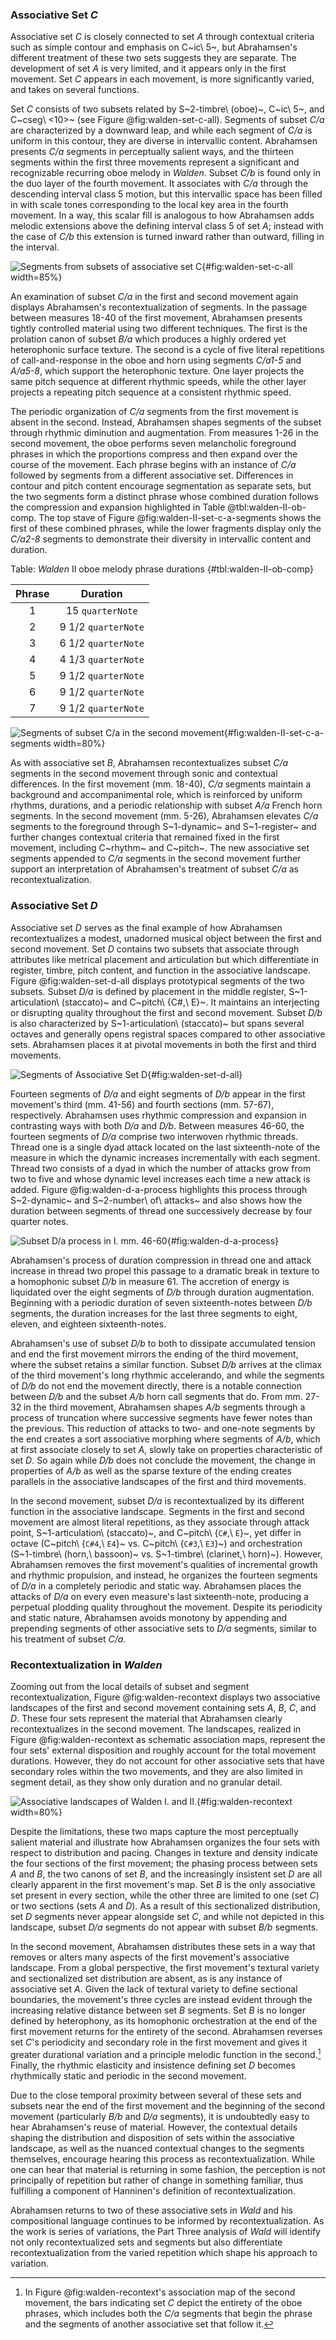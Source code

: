 ### Associative Set *C*

Associative set *C* is closely connected to set *A* through contextual criteria such as simple contour and emphasis on C~ic\ 5~, but Abrahamsen's different treatment of these two sets suggests they are separate. The development of set *A* is very limited, and it appears only in the first movement. Set *C* appears in each movement, is more significantly varied, and takes on several functions.

Set *C* consists of two subsets related by S~2-timbre\ (oboe)~, C~ic\ 5~, and C~cseg\ <10>~ (see Figure @fig:walden-set-c-all). Segments of subset *C/a* are characterized by a downward leap, and while each segment of *C/a* is uniform in this contour, they are diverse in intervallic content. Abrahamsen presents *C/a* segments in perceptually salient ways, and the thirteen segments within the first three movements represent a significant and recognizable recurring oboe melody in *Walden*. Subset *C/b* is found only in the duo layer of the fourth movement. It associates with *C/a* through the descending interval class 5 motion, but this intervallic space has been filled in with scale tones corresponding to the local key area in the fourth movement. In a way, this scalar fill is analogous to how Abrahamsen adds melodic extensions above the defining interval class 5 of set *A*; instead with the case of *C/b* this extension is turned inward rather than outward, filling in the interval.

![Segments from subsets of associative set *C*](/Volumes/Data/Dropbox/Composition/Current-Projects/dissertation-paper/figures/walden-associative-set-c-all.png){#fig:walden-set-c-all width=85%}

An examination of subset *C/a* in the first and second movement again displays Abrahamsen's recontextualization of segments. In the passage between measures 18-40 of the first movement, Abrahamsen presents tightly controlled material using two different techniques. The first is the prolation canon of subset *B/a* which produces a highly ordered yet heterophonic surface texture. The second is a cycle of five literal repetitions of call-and-response in the oboe and horn using segments *C/a1-5* and *A/a5-8*, which support the heterophonic texture. One layer projects the same pitch sequence at different rhythmic speeds, while the other layer projects a repeating pitch sequence at a consistent rhythmic speed.

The periodic organization of *C/a* segments from the first movement is absent in the second. Instead, Abrahamsen shapes segments of the subset through rhythmic diminution and augmentation. From measures 1-26 in the second movement, the oboe performs seven melancholic foreground phrases in which the proportions compress and then expand over the course of the movement. Each phrase begins with an instance of *C/a* followed by segments from a different associative set. Differences in contour and pitch content encourage segmentation as separate sets, but the two segments form a distinct phrase whose combined duration follows the compression and expansion highlighted in Table @tbl:walden-II-ob-comp. The top stave of Figure @fig:walden-II-set-c-a-segments shows the first of these combined phrases, while the lower fragments display only the *C/a2-8* segments to demonstrate their diversity in intervallic content and duration.

Table: *Walden* II oboe melody phrase durations {#tbl:walden-II-ob-comp}

| Phrase |      Duration       |
|:------:|:-------------------:|
|   1    |  15 `quarterNote`   |
|   2    | 9 1/2 `quarterNote` |
|   3    | 6 1/2 `quarterNote` |
|   4    | 4 1/3 `quarterNote` |
|   5    | 9 1/2 `quarterNote` |
|   6    | 9 1/2 `quarterNote` |
|   7    | 9 1/2 `quarterNote` |

![Segments of subset *C/a* in the second movement](/Volumes/Data/Dropbox/Composition/Current-Projects/dissertation-paper/figures/walden-set-c-a-mvmt-II.png){#fig:walden-II-set-c-a-segments width=80%}

As with associative set *B*, Abrahamsen recontextualizes subset *C/a* segments in the second movement through sonic and contextual differences. In the first movement (mm. 18-40), *C/a* segments maintain a background and accompanimental role, which is reinforced by uniform rhythms, durations, and a periodic relationship with subset *A/a* French horn segments. In the second movement (mm. 5-26), Abrahamsen elevates *C/a* segments to the foreground through S~1-dynamic~ and S~1-register~ and further changes contextual criteria that remained fixed in the first movement, including C~rhythm~ and C~pitch~. The new associative set segments appended to *C/a* segments in the second movement further support an interpretation of Abrahamsen's treatment of subset *C/a* as recontextualization.

### Associative Set *D*

Associative set *D* serves as the final example of how Abrahamsen recontextualizes a modest, unadorned musical object between the first and second movement. Set *D* contains two subsets that associate through attributes like metrical placement and articulation but which differentiate in register, timbre, pitch content, and function in the associative landscape. Figure @fig:walden-set-d-all displays prototypical segments of the two subsets. Subset *D/a* is defined by placement in the middle register, S~1-articulation\ (staccato)~ and C~pitch\ {C#,\ E}~. It maintains an interjecting or disrupting quality throughout the first and second movement. Subset *D/b* is also characterized by S~1-articulation\ (staccato)~ but spans several octaves and generally opens registral spaces compared to other associative sets. Abrahamsen places it at pivotal movements in both the first and third movements.

![Segments of Associative Set *D*](/Volumes/Data/Dropbox/Composition/Current-Projects/dissertation-paper/figures/walden-associative-set-d-all.png){#fig:walden-set-d-all}

Fourteen segments of *D/a* and eight segments of *D/b* appear in the first movement's third (mm. 41-56) and fourth sections (mm. 57-67), respectively. Abrahamsen uses rhythmic compression and expansion in contrasting ways with both *D/a* and *D/b*. Between measures 46-60, the fourteen segments of *D/a* comprise two interwoven rhythmic threads. Thread one is a single dyad attack located on the last sixteenth-note of the measure in which the dynamic increases incrementally with each segment. Thread two consists of a dyad in which the number of attacks grow from two to five and whose dynamic level increases each time a new attack is added. Figure @fig:walden-d-a-process highlights this process through S~2-dynamic~ and S~2-number\ of\ attacks~ and also shows how the duration between segments of thread one successively decrease by four quarter notes.

![Subset *D/a* process in I. mm. 46-60](/Volumes/Data/Dropbox/Composition/Current-Projects/dissertation-paper/figures/walden-I-set-d-a-process.png){#fig:walden-d-a-process}

Abrahamsen's process of duration compression in thread one and attack increase in thread two propel this passage to a dramatic break in texture to a homophonic subset *D/b* in measure 61. The accretion of energy is liquidated over the eight segments of *D/b* through duration augmentation. Beginning with a periodic duration of seven sixteenth-notes between *D/b* segments, the duration increases for the last three segments to eight, eleven, and eighteen sixteenth-notes.

Abrahamsen's use of subset *D/b* to both to dissipate accumulated tension and end the first movement mirrors the ending of the third movement, where the subset retains a similar function. Subset *D/b* arrives at the climax of the third movement's long rhythmic accelerando, and while the segments of *D/b* do not end the movement directly, there is a notable connection between *D/b* and the subset *A/b* horn call segments that do. From mm. 27-32 in the third movement, Abrahamsen shapes *A/b* segments through a process of truncation where successive segments have fewer notes than the previous. This reduction of attacks to two- and one-note segments by the end creates a sort associative morphing where segments of *A/b*, which at first associate closely to set *A*, slowly take on properties characteristic of set *D*. So again while *D/b* does not conclude the movement, the change in properties of *A/b* as well as the sparse texture of the ending creates parallels in the associative landscapes of the first and third movements.

In the second movement, subset *D/a* is recontextualized by its different function in the associative landscape. Segments in the first and second movement are almost literal repetitions, as they associate through attack point, S~1-articulation\ (staccato)~, and C~pitch\ {`C#`,\ `E`}~, yet differ in octave (C~pitch\ {`C#4`,\ `E4`}~ vs. C~pitch\ {`C#3`,\ `E3`}~) and orchestration (S~1-timbre\ (horn,\ bassoon)~ vs. S~1-timbre\ (clarinet,\ horn)~). However, Abrahamsen removes the first movement's qualities of incremental growth and rhythmic propulsion, and instead, he organizes the fourteen segments of *D/a* in a completely periodic and static way. Abrahamsen places the attacks of *D/a* on every even measure's last sixteenth-note, producing a perpetual plodding quality throughout the movement. Despite its periodicity and static nature, Abrahamsen avoids monotony by appending and prepending segments of other associative sets to *D/a* segments, similar to his treatment of subset *C/a*.

### Recontextualization in *Walden*

Zooming out from the local details of subset and segment recontextualization, Figure @fig:walden-recontext displays two associative landscapes of the first and second movement containing sets *A*, *B*, *C*, and *D*. These four sets represent the material that Abrahamsen clearly recontextualizes in the second movement. The landscapes, realized in Figure @fig:walden-recontext as schematic association maps, represent the four sets' external disposition and roughly account for the total movement durations. However, they do not account for other associative sets that have secondary roles within the two movements, and they are also limited in segment detail, as they show only duration and no granular detail.

![Associative landscapes of *Walden* I. and II.](/Volumes/Data/Dropbox/Composition/Current-Projects/dissertation-paper/figures/walden-schematic-map-mvmt-I-and-II.png){#fig:walden-recontext width=80%}

Despite the limitations, these two maps capture the most perceptually salient material and illustrate how Abrahamsen organizes the four sets with respect to distribution and pacing. Changes in texture and density indicate the four sections of the first movement; the phasing process between sets *A* and *B*, the two canons of set *B*, and the increasingly insistent set *D* are all clearly apparent in the first movement's map. Set *B* is the only associative set present in every section, while the other three are limited to one (set *C*) or two sections (sets *A* and *D*). As a result of this sectionalized distribution, set *D* segments never appear alongside set *C*, and while not depicted in this landscape, subset *D/a* segments do not appear with subset *B/b* segments.

In the second movement, Abrahamsen distributes these sets in a way that removes or alters many aspects of the first movement's associative landscape. From a global perspective, the first movement's textural variety and sectionalized set distribution are absent, as is any instance of associative set *A*. Given the lack of textural variety to define sectional boundaries, the movement's three cycles are instead evident through the increasing relative distance between set *B* segments. Set *B* is no longer defined by heterophony, as its homophonic orchestration at the end of the first movement returns for the entirety of the second. Abrahamsen reverses set *C*'s periodicity and secondary role in the first movement and gives it greater durational variation and a principle melodic function in the second.[^SetC] Finally, the rhythmic elasticity and insistence defining set *D* becomes rhythmically static and periodic in the second movement.

<!-- Alongside changes in distribution and disposition, Abrahamsen's approach to associative set recontextualization in the second movement of *Walden* includes the use of returning segments related by equivalency. As detailed in the prior sections, subsets *B/b*, *C/a*, and *D/a* make up these segments, and their transformations can largely be described by octave displacement, transposition, and retrograde. **more conclusion** -->

Due to the close temporal proximity between several of these sets and subsets near the end of the first movement and the beginning of the second movement (particularly *B/b* and *D/a* segments), it is undoubtedly easy to hear Abrahamsen's reuse of material. However, the contextual details shaping the distribution and disposition of sets within the associative landscape, as well as the nuanced contextual changes to the segments themselves, encourage hearing this process as recontextualization. While one can hear that material is returning in some fashion, the perception is not principally of repetition but rather of change in something familiar, thus fulfilling a component of Hanninen's definition of recontextualization.

Abrahamsen returns to two of these associative sets in *Wald* and his compositional language continues to be informed by recontextualization. As the work is series of variations, the Part Three analysis of *Wald* will identify not only recontextualized sets and segments but also differentiate recontextualization from the varied repetition which shape his approach to variation.

[^SetC]: In Figure @fig:walden-recontext's association map of the second movement, the bars indicating set *C* depict the entirety of the oboe phrases, which includes both the *C/a* segments that begin the phrase and the segments of another associative set that follow it.
